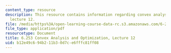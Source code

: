 ```yaml
---
content_type: resource
description: This resource contains information regarding convex analysis and optimization,
  lecture 12.
file: /media/https%3A/open-learning-course-data-rc.s3.amazonaws.com/6-253-convex-analysis-and-optimization-spring-2012/b12e49c694b211b30d7ce6fffc81ff08_MIT6_253S12_lec12.pdf
file_type: application/pdf
resourcetype: Document
title: 6.253 Convex Analysis and Optimization, Lecture 12
uid: b12e49c6-94b2-11b3-0d7c-e6fffc81ff08
---
```

